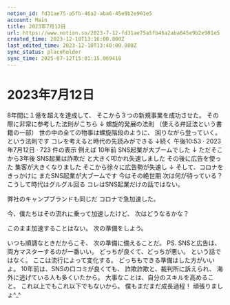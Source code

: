 ```yaml
---
notion_id: fd31ae75-a5fb-46a2-aba6-45e9b2e901e5
account: Main
title: 2023年7月12日
url: https://www.notion.so/2023-7-12-fd31ae75a5fb46a2aba645e9b2e901e5
created_time: 2023-12-10T13:16:00.000Z
last_edited_time: 2023-12-10T13:40:00.000Z
sync_status: placeholder
sync_time: 2025-07-12T15:01:15.069418
---
```

# 2023年7月12日

8年間に１億を超えを達成して、
そこから３つの新規事業を成功させた。
その際に非常に参考した法則がこちら
↓
螺旋的発展の法則
（使える弁証法という書籍の一部）
世の中の全ての物事は螺旋階段のように、
回りながら登っていく。
という法則です
コレを考えると時代の先読みができる
↓続く
午後10:53 · 2023年7月12日
·
723
件の表示
例えば
10年前
SNS起業が大ブームでした
↓
ただそこから3年後
SNS起業は詐欺だ
と大きく叩かれ失速しました
その後に広告を使った
集客が大きくなりました
そこから徐々に広告勢が失速し
↓
そして、コロナをきっかけに
またSNS起業が大ブームです
今はその絶世期
次は何が待っている？
こうして時代はグルグル回る
コレはSNS起業だけの話ではない。

弊社のキャンプブランドも同じだ
コロナで急加速した。

今、僕たちはその流れに乗って加速したけど、
次はどうなるかな？

このまま加速することはない。
次の準備をしよう。

いつも順調なときだからこそ、
次の準備に備えることだ。
PS.
SNSと広告は、
両方マスターするのが一番いい。
どっちが良くて、どっちが悪い。
という話ではなく。
ここは流行によって変化する。
どっちもできる準備はした方がいいよ。
10年前は、SNSの口コミが良くても、
詐欺詐欺と、裁判所に訴えられ、
海外に逃げている人も多くいたから。
大事なことは、自分のスキルを高めること。
これ以上でもこれ以下でもないから。
僕もまだまだ成長過程！
頑張りましょ^_^